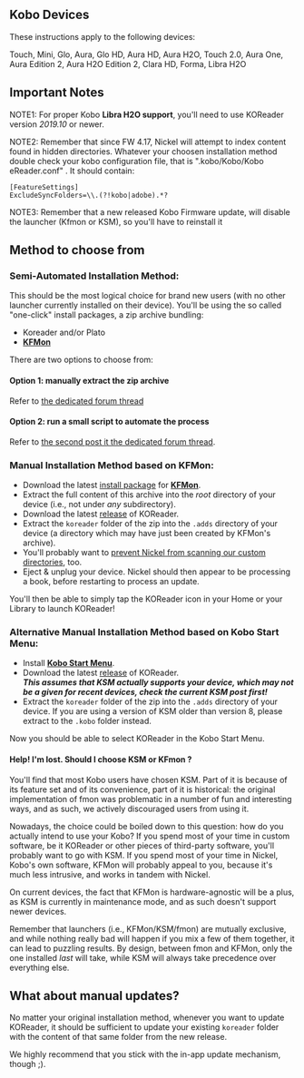 ## Kobo Devices 

These instructions apply to the following devices:

Touch, Mini, Glo, Aura, Glo HD, Aura HD, Aura H2O, Touch 2.0, Aura One, Aura Edition 2, Aura H2O Edition 2, Clara HD, Forma, Libra H2O

## Important Notes

NOTE1: For proper Kobo **Libra H2O support**, you'll need to use KOReader version *2019.10* or newer.
 
NOTE2: Remember that since FW 4.17, Nickel will attempt to index content found in hidden directories. Whatever your choosen installation method double check your kobo configuration file, that is  ".kobo/Kobo/Kobo eReader.conf" . It should contain:

	[FeatureSettings]
	ExcludeSyncFolders=\\.(?!kobo|adobe).*?

NOTE3: Remember that a new released Kobo Firmware update, will disable the launcher (Kfmon or KSM), so you'll have to reinstall it


## Method to choose from

### Semi-Automated Installation Method:

This should be the most logical choice for brand new users (with no other launcher currently installed on their device).
You'll be using the so called "one-click" install packages, a zip archive bundling:
- Koreader and/or Plato
- [**KFMon**](https://github.com/NiLuJe/kfmon)

There are two options to choose from:

#### Option 1: manually extract the zip archive 

Refer to [the dedicated forum thread](https://www.mobileread.com/forums/showthread.php?t=314220)

#### Option 2: run a small script to automate the process

Refer to [the second post it the dedicated forum thread](https://www.mobileread.com/forums/showpost.php?p=3797096&postcount=2).


### Manual Installation Method based on KFMon:

- Download the latest [install package](http://www.mobileread.com/forums/showthread.php?t=274231) for [**KFMon**](https://github.com/NiLuJe/kfmon).
- Extract the full content of this archive into the *root* directory of your device (i.e., not under *any* subdirectory).
- Download the latest [release](https://github.com/koreader/koreader/releases) of KOReader.
- Extract the `koreader` folder of the zip into the `.adds` directory of your device (a directory which may have just been created by KFMon's archive).
- You'll probably want to [prevent Nickel from scanning our custom directories](https://github.com/NiLuJe/kfmon/blob/812b7dc46eef92772c8a5f756a92a54e1c7f6c37/tools/install.sh#L85-L99), too.
- Eject & unplug your device. Nickel should then appear to be processing a book, before restarting to process an update.

You'll then be able to simply tap the KOReader icon in your Home or your Library to launch KOReader!


### Alternative Manual Installation Method based on Kobo Start Menu:
- Install [**Kobo Start Menu**](https://www.mobileread.com/forums/showthread.php?t=293804).
- Download the latest [release](https://github.com/koreader/koreader/releases) of KOReader.  
***This assumes that KSM actually supports your device, which may not be a given for recent devices, check the current KSM post first!***
- Extract the `koreader` folder of the zip into the `.adds` directory of your device. If you are using a version of KSM older than version 8, please extract to the `.kobo` folder instead.

Now you should be able to select KOReader in the Kobo Start Menu.

#### Help! I'm lost. Should I choose KSM or KFmon ?

You'll find that most Kobo users have chosen KSM. Part of it is because of its feature set and of its convenience, part of it is historical: the original implementation of fmon was problematic in a number of fun and interesting ways, and as such, we actively discouraged users from using it.

Nowadays, the choice could be boiled down to this question: how do you actually intend to use your Kobo?
If you spend most of your time in custom software, be it KOReader or other pieces of third-party software, you'll probably want to go with KSM.
If you spend most of your time in Nickel, Kobo's own software, KFMon will probably appeal to you, because it's much less intrusive, and works in tandem with Nickel.

On current devices, the fact that KFMon is hardware-agnostic will be a plus, as KSM is currently in maintenance mode, and as such doesn't support newer devices.

Remember that launchers (i.e., KFMon/KSM/fmon) are mutually exclusive, and while nothing really bad will happen if you mix a few of them together, it can lead to puzzling results. By design, between fmon and KFMon, only the one installed *last* will take, while KSM will always take precedence over everything else.



## What about manual updates?

No matter your original installation method, whenever you want to update KOReader, it should be sufficient to update your existing `koreader` folder with the content of that same folder from the new release.

We highly recommend that you stick with the in-app update mechanism, though ;).
